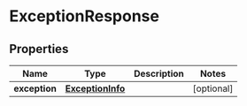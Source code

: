
# ExceptionResponse

## Properties
| Name | Type | Description | Notes |
| ------------ | ------------- | ------------- | ------------- |
| **exception** | [**ExceptionInfo**](ExceptionInfo.md) |  |  [optional] |



